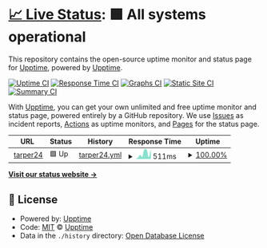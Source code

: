 # [📈 Live Status](https://status.t24.co): <!--live status--> **🟩 All systems operational**

This repository contains the open-source uptime monitor and status page for [Upptime](https://upptime.js.org), powered by [Upptime](https://github.com/upptime/upptime).

[![Uptime CI](https://github.com/tarper24/upptime/workflows/Uptime%20CI/badge.svg)](https://github.com/tarper24/upptime/actions?query=workflow%3A%22Uptime+CI%22)
[![Response Time CI](https://github.com/tarper24/upptime/workflows/Response%20Time%20CI/badge.svg)](https://github.com/tarper24/upptime/actions?query=workflow%3A%22Response+Time+CI%22)
[![Graphs CI](https://github.com/tarper24/upptime/workflows/Graphs%20CI/badge.svg)](https://github.com/tarper24/upptime/actions?query=workflow%3A%22Graphs+CI%22)
[![Static Site CI](https://github.com/tarper24/upptime/workflows/Static%20Site%20CI/badge.svg)](https://github.com/tarper24/upptime/actions?query=workflow%3A%22Static+Site+CI%22)
[![Summary CI](https://github.com/tarper24/upptime/workflows/Summary%20CI/badge.svg)](https://github.com/tarper24/upptime/actions?query=workflow%3A%22Summary+CI%22)

With [Upptime](https://upptime.js.org), you can get your own unlimited and free uptime monitor and status page, powered entirely by a GitHub repository. We use [Issues](https://github.com/upptime/upptime/issues) as incident reports, [Actions](https://github.com/tarper24/upptime/actions) as uptime monitors, and [Pages](https://status.t24.co) for the status page.

<!--start: status pages-->
<!-- This summary is generated by Upptime (https://github.com/upptime/upptime) -->
<!-- Do not edit this manually, your changes will be overwritten -->
<!-- prettier-ignore -->
| URL | Status | History | Response Time | Uptime |
| --- | ------ | ------- | ------------- | ------ |
| <img alt="" src="https://icons.duckduckgo.com/ip3/tarper24.net.ico" height="13"> [tarper24](https://tarper24.net) | 🟩 Up | [tarper24.yml](https://github.com/tarper24/upptime/commits/HEAD/history/tarper24.yml) | <details><summary><img alt="Response time graph" src="./graphs/tarper24/response-time-week.png" height="20"> 511ms</summary><br><a href="https://status.t24.co/history/tarper24"><img alt="Response time 585" src="https://img.shields.io/endpoint?url=https%3A%2F%2Fraw.githubusercontent.com%2Ftarper24%2Fupptime%2FHEAD%2Fapi%2Ftarper24%2Fresponse-time.json"></a><br><a href="https://status.t24.co/history/tarper24"><img alt="24-hour response time 715" src="https://img.shields.io/endpoint?url=https%3A%2F%2Fraw.githubusercontent.com%2Ftarper24%2Fupptime%2FHEAD%2Fapi%2Ftarper24%2Fresponse-time-day.json"></a><br><a href="https://status.t24.co/history/tarper24"><img alt="7-day response time 511" src="https://img.shields.io/endpoint?url=https%3A%2F%2Fraw.githubusercontent.com%2Ftarper24%2Fupptime%2FHEAD%2Fapi%2Ftarper24%2Fresponse-time-week.json"></a><br><a href="https://status.t24.co/history/tarper24"><img alt="30-day response time 548" src="https://img.shields.io/endpoint?url=https%3A%2F%2Fraw.githubusercontent.com%2Ftarper24%2Fupptime%2FHEAD%2Fapi%2Ftarper24%2Fresponse-time-month.json"></a><br><a href="https://status.t24.co/history/tarper24"><img alt="1-year response time 539" src="https://img.shields.io/endpoint?url=https%3A%2F%2Fraw.githubusercontent.com%2Ftarper24%2Fupptime%2FHEAD%2Fapi%2Ftarper24%2Fresponse-time-year.json"></a></details> | <details><summary><a href="https://status.t24.co/history/tarper24">100.00%</a></summary><a href="https://status.t24.co/history/tarper24"><img alt="All-time uptime 99.97%" src="https://img.shields.io/endpoint?url=https%3A%2F%2Fraw.githubusercontent.com%2Ftarper24%2Fupptime%2FHEAD%2Fapi%2Ftarper24%2Fuptime.json"></a><br><a href="https://status.t24.co/history/tarper24"><img alt="24-hour uptime 100.00%" src="https://img.shields.io/endpoint?url=https%3A%2F%2Fraw.githubusercontent.com%2Ftarper24%2Fupptime%2FHEAD%2Fapi%2Ftarper24%2Fuptime-day.json"></a><br><a href="https://status.t24.co/history/tarper24"><img alt="7-day uptime 100.00%" src="https://img.shields.io/endpoint?url=https%3A%2F%2Fraw.githubusercontent.com%2Ftarper24%2Fupptime%2FHEAD%2Fapi%2Ftarper24%2Fuptime-week.json"></a><br><a href="https://status.t24.co/history/tarper24"><img alt="30-day uptime 100.00%" src="https://img.shields.io/endpoint?url=https%3A%2F%2Fraw.githubusercontent.com%2Ftarper24%2Fupptime%2FHEAD%2Fapi%2Ftarper24%2Fuptime-month.json"></a><br><a href="https://status.t24.co/history/tarper24"><img alt="1-year uptime 100.00%" src="https://img.shields.io/endpoint?url=https%3A%2F%2Fraw.githubusercontent.com%2Ftarper24%2Fupptime%2FHEAD%2Fapi%2Ftarper24%2Fuptime-year.json"></a></details>

<!--end: status pages-->

[**Visit our status website →**](https://status.t24.co)

## 📄 License

- Powered by: [Upptime](https://github.com/upptime/upptime)
- Code: [MIT](./LICENSE) © [Upptime](https://upptime.js.org)
- Data in the `./history` directory: [Open Database License](https://opendatacommons.org/licenses/odbl/1-0/)
